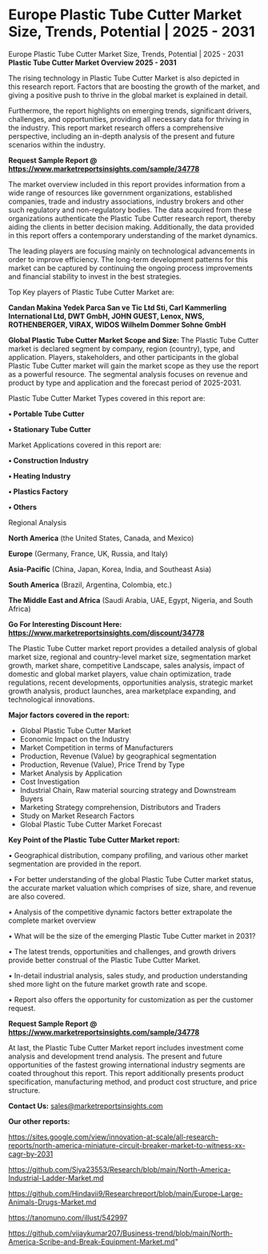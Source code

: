 # Europe Plastic Tube Cutter Market Size, Trends, Potential | 2025 - 2031
Europe Plastic Tube Cutter Market Size, Trends, Potential | 2025 - 2031
<Strong> Plastic Tube Cutter Market Overview 2025 - 2031</strong>

The rising technology in Plastic Tube Cutter Market is also depicted in this research report. Factors that are boosting the growth of the market, and giving a positive push to thrive in the global market is explained in detail.

Furthermore, the report highlights on emerging trends, significant drivers, challenges, and opportunities, providing all necessary data for thriving in the industry. This report market research offers a comprehensive perspective, including an in-depth analysis of the present and future scenarios within the industry.

<strong>Request Sample Report @ <a href=https://www.marketreportsinsights.com/sample/34778>https://www.marketreportsinsights.com/sample/34778</a></strong>

The market overview included in this report provides information from a wide range of resources like government organizations, established companies, trade and industry associations, industry brokers and other such regulatory and non-regulatory bodies. The data acquired from these organizations authenticate the Plastic Tube Cutter research report, thereby aiding the clients in better decision making. Additionally, the data provided in this report offers a contemporary understanding of the market dynamics.

The leading players are focusing mainly on technological advancements in order to improve efficiency. The long-term development patterns for this market can be captured by continuing the ongoing process improvements and financial stability to invest in the best strategies.

Top Key players of Plastic Tube Cutter Market are:

<strong>Candan Makina Yedek Parca San ve Tic Ltd Sti, Carl Kammerling International Ltd, DWT GmbH, JOHN GUEST, Lenox, NWS, ROTHENBERGER, VIRAX, WIDOS Wilhelm Dommer Sohne GmbH</strong>

<strong><b>Global Plastic Tube Cutter Market Scope and Size:</b></strong>
The Plastic Tube Cutter market is declared segment by company, region (country), type, and application. Players, stakeholders, and other participants in the global Plastic Tube Cutter market will gain the market scope as they use the report as a powerful resource. The segmental analysis focuses on revenue and product by type and application and the forecast period of 2025-2031.

Plastic Tube Cutter Market Types covered in this report are:

<strong>•  Portable Tube Cutter

•  Stationary Tube Cutter</strong>

Market Applications covered in this report are:

<strong>•  Construction Industry

•  Heating Industry

•  Plastics Factory

•  Others</strong> 

Regional Analysis

<strong>North America</strong> (the United States, Canada, and Mexico)

<strong>Europe</strong> (Germany, France, UK, Russia, and Italy)

<strong>Asia-Pacific</strong> (China, Japan, Korea, India, and Southeast Asia)

<strong>South America</strong> (Brazil, Argentina, Colombia, etc.)

<strong>The Middle East and Africa</strong> (Saudi Arabia, UAE, Egypt, Nigeria, and South Africa)

<strong>Go For Interesting Discount Here: <a href=https://www.marketreportsinsights.com/discount/34778>https://www.marketreportsinsights.com/discount/34778</a></strong>

The Plastic Tube Cutter market report provides a detailed analysis of global market size, regional and country-level market size, segmentation market growth, market share, competitive Landscape, sales analysis, impact of domestic and global market players, value chain optimization, trade regulations, recent developments, opportunities analysis, strategic market growth analysis, product launches, area marketplace expanding, and technological innovations.

<strong><b>Major factors covered in the report:</b></strong>
<ul>
  <li>Global Plastic Tube Cutter Market </li>
  <li>Economic Impact on the Industry</li>
  <li>Market Competition in terms of Manufacturers</li>
  <li>Production, Revenue (Value) by geographical segmentation</li>
  <li>Production, Revenue (Value), Price Trend by Type</li>
  <li>Market Analysis by Application</li>
  <li>Cost Investigation</li>
  <li>Industrial Chain, Raw material sourcing strategy and Downstream Buyers</li>
  <li>Marketing Strategy comprehension, Distributors and Traders</li>
  <li>Study on Market Research Factors</li>
  <li>Global Plastic Tube Cutter Market Forecast</li>
</ul>

<strong><b>Key Point of the Plastic Tube Cutter Market report:</b></strong>

• Geographical distribution, company profiling, and various other market segmentation are provided in the report.

• For better understanding of the global Plastic Tube Cutter market status, the accurate market valuation which comprises of size, share, and revenue are also covered.

• Analysis of the competitive dynamic factors better extrapolate the complete market overview

• What will be the size of the emerging Plastic Tube Cutter market in 2031?

• The latest trends, opportunities and challenges, and growth drivers provide better construal of the Plastic Tube Cutter Market.

• In-detail industrial analysis, sales study, and production understanding shed more light on the future market growth rate and scope.

• Report also offers the opportunity for customization as per the customer request.

<strong>Request Sample Report @ <a href=https://www.marketreportsinsights.com/sample/34778>https://www.marketreportsinsights.com/sample/34778</a></strong>

At last, the Plastic Tube Cutter Market report includes investment come analysis and development trend analysis. The present and future opportunities of the fastest growing international industry segments are coated throughout this report. This report additionally presents product specification, manufacturing method, and product cost structure, and price structure.

<strong>Contact Us:</strong>
sales@marketreportsinsights.com

<strong>Our other reports:</strong>

<a href=https://sites.google.com/view/innovation-at-scale/all-research-reports/north-america-miniature-circuit-breaker-market-to-witness-xx-cagr-by-2031>https://sites.google.com/view/innovation-at-scale/all-research-reports/north-america-miniature-circuit-breaker-market-to-witness-xx-cagr-by-2031</a>

<a href=https://github.com/Siya23553/Research/blob/main/North-America-Industrial-Ladder-Market.md>https://github.com/Siya23553/Research/blob/main/North-America-Industrial-Ladder-Market.md</a>

<a href=https://github.com/Hindavii9/Researchreport/blob/main/Europe-Large-Animals-Drugs-Market.md>https://github.com/Hindavii9/Researchreport/blob/main/Europe-Large-Animals-Drugs-Market.md</a>

<a href=https://tanomuno.com/illust/542997>https://tanomuno.com/illust/542997</a>

<a href=https://github.com/vijaykumar207/Business-trend/blob/main/North-America-Scribe-and-Break-Equipment-Market.md>https://github.com/vijaykumar207/Business-trend/blob/main/North-America-Scribe-and-Break-Equipment-Market.md</a>"
